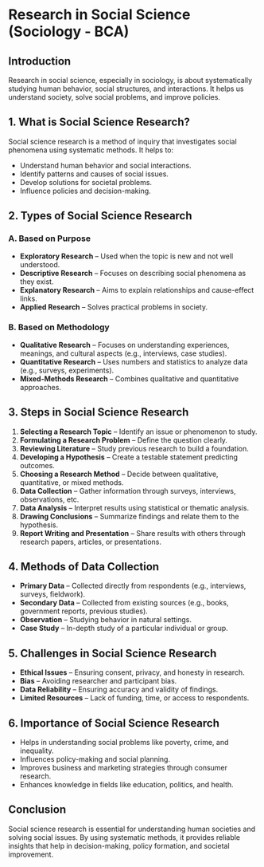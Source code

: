 # Research in Social Science (Sociology - BCA)

## Introduction  
Research in social science, especially in sociology, is about systematically studying human behavior, social structures, and interactions. It helps us understand society, solve social problems, and improve policies.

## 1. What is Social Science Research?  
Social science research is a method of inquiry that investigates social phenomena using systematic methods. It helps to:  
- Understand human behavior and social interactions.  
- Identify patterns and causes of social issues.  
- Develop solutions for societal problems.  
- Influence policies and decision-making.  

## 2. Types of Social Science Research  

### A. Based on Purpose  
- **Exploratory Research** – Used when the topic is new and not well understood.  
- **Descriptive Research** – Focuses on describing social phenomena as they exist.  
- **Explanatory Research** – Aims to explain relationships and cause-effect links.  
- **Applied Research** – Solves practical problems in society.  

### B. Based on Methodology  
- **Qualitative Research** – Focuses on understanding experiences, meanings, and cultural aspects (e.g., interviews, case studies).  
- **Quantitative Research** – Uses numbers and statistics to analyze data (e.g., surveys, experiments).  
- **Mixed-Methods Research** – Combines qualitative and quantitative approaches.  

## 3. Steps in Social Science Research  
1. **Selecting a Research Topic** – Identify an issue or phenomenon to study.  
2. **Formulating a Research Problem** – Define the question clearly.  
3. **Reviewing Literature** – Study previous research to build a foundation.  
4. **Developing a Hypothesis** – Create a testable statement predicting outcomes.  
5. **Choosing a Research Method** – Decide between qualitative, quantitative, or mixed methods.  
6. **Data Collection** – Gather information through surveys, interviews, observations, etc.  
7. **Data Analysis** – Interpret results using statistical or thematic analysis.  
8. **Drawing Conclusions** – Summarize findings and relate them to the hypothesis.  
9. **Report Writing and Presentation** – Share results with others through research papers, articles, or presentations.  

## 4. Methods of Data Collection  
- **Primary Data** – Collected directly from respondents (e.g., interviews, surveys, fieldwork).  
- **Secondary Data** – Collected from existing sources (e.g., books, government reports, previous studies).  
- **Observation** – Studying behavior in natural settings.  
- **Case Study** – In-depth study of a particular individual or group.  

## 5. Challenges in Social Science Research  
- **Ethical Issues** – Ensuring consent, privacy, and honesty in research.  
- **Bias** – Avoiding researcher and participant bias.  
- **Data Reliability** – Ensuring accuracy and validity of findings.  
- **Limited Resources** – Lack of funding, time, or access to respondents.  

## 6. Importance of Social Science Research  
- Helps in understanding social problems like poverty, crime, and inequality.  
- Influences policy-making and social planning.  
- Improves business and marketing strategies through consumer research.  
- Enhances knowledge in fields like education, politics, and health.  

## Conclusion  
Social science research is essential for understanding human societies and solving social issues. By using systematic methods, it provides reliable insights that help in decision-making, policy formation, and societal improvement.  
